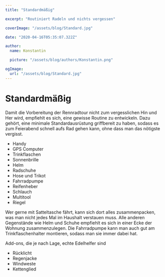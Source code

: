 ```yaml
---
title: "Standardmäßig"

excerpt: "Routiniert Radeln und nichts vergessen"

coverImage: "/assets/blog/Standard.jpg"

date: "2020-04-16T05:35:07.322Z"

author:
  name: Konstantin

  picture: "/assets/blog/authors/Konstantin.png"

ogImage:
  url: "/assets/blog/Standard.jpg"
---
```


# Standardmäßig

Damit die Vorbereitung der Rennradtour nicht zum vergesslichen Hin und Her wird, empfiehlt es sich, eine gewisse Routine zu entwickeln. Dazu gehört, eine minimale Standardausrüstung griffbereit zu haben, sodass es zum Feierabend schnell aufs Rad gehen kann, ohne dass man das nötigste vergisst.

- Handy
- GPS Computer
- Trinkflaschen
- Sonnenbrille
- Helm
- Radschuhe
- Hose und Trikot
- Fahrradpumpe
- Reifenheber
- Schlauch
- Multitool
- Riegel

Wer gerne mit Satteltasche fährt, kann sich dort alles zusammenpacken, was man nicht jedes Mal im Haushalt verstauen muss. Alle anderen Gegenstände wie Helm und Schuhe empfiehlt es sich in einer Ecke der Wohnung zusammenzulegen. Die Fahrradpumpe kann man auch gut am Trinkflaschenhalter montieren, sodass man sie immer dabei hat.

Add-ons, die je nach Lage, echte Edelhelfer sind

- Rücklicht
- Regenjacke
- Windweste
- Kettenglied
